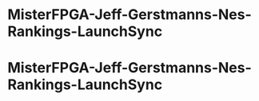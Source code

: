 # MisterFPGA-Jeff-Gerstmanns-Nes-Rankings-LaunchSync
# MisterFPGA-Jeff-Gerstmanns-Nes-Rankings-LaunchSync
